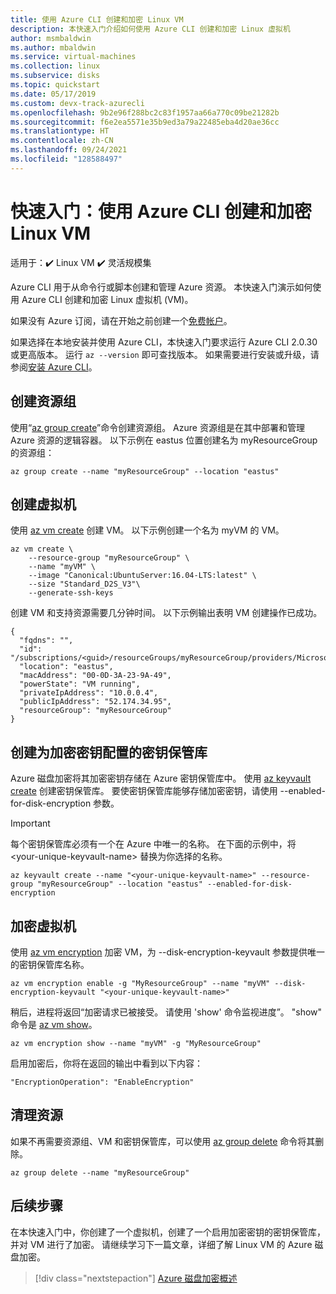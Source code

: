 ```yaml
---
title: 使用 Azure CLI 创建和加密 Linux VM
description: 本快速入门介绍如何使用 Azure CLI 创建和加密 Linux 虚拟机
author: msmbaldwin
ms.author: mbaldwin
ms.service: virtual-machines
ms.collection: linux
ms.subservice: disks
ms.topic: quickstart
ms.date: 05/17/2019
ms.custom: devx-track-azurecli
ms.openlocfilehash: 9b2e96f288bc2c83f1957aa66a770c09be21282b
ms.sourcegitcommit: f6e2ea5571e35b9ed3a79a22485eba4d20ae36cc
ms.translationtype: HT
ms.contentlocale: zh-CN
ms.lasthandoff: 09/24/2021
ms.locfileid: "128588497"
---
```

# <a name="quickstart-create-and-encrypt-a-linux-vm-with-the-azure-cli"></a>快速入门：使用 Azure CLI 创建和加密 Linux VM

适用于：:heavy_check_mark: Linux VM :heavy_check_mark: 灵活规模集 

Azure CLI 用于从命令行或脚本创建和管理 Azure 资源。 本快速入门演示如何使用 Azure CLI 创建和加密 Linux 虚拟机 (VM)。

如果没有 Azure 订阅，请在开始之前创建一个[免费帐户](https://azure.microsoft.com/free/?WT.mc_id=A261C142F)。

如果选择在本地安装并使用 Azure CLI，本快速入门要求运行 Azure CLI 2.0.30 或更高版本。 运行 `az --version` 即可查找版本。 如果需要进行安装或升级，请参阅[安装 Azure CLI]( /cli/azure/install-azure-cli)。

## <a name="create-a-resource-group"></a>创建资源组

使用“[az group create](/cli/azure/group#az_group_create)”命令创建资源组。 Azure 资源组是在其中部署和管理 Azure 资源的逻辑容器。 以下示例在 eastus 位置创建名为 myResourceGroup 的资源组：  

```azurecli-interactive
az group create --name "myResourceGroup" --location "eastus"
```

## <a name="create-a-virtual-machine"></a>创建虚拟机

使用 [az vm create](/cli/azure/vm#az_vm_create) 创建 VM。 以下示例创建一个名为 myVM 的 VM。

```azurecli-interactive
az vm create \
    --resource-group "myResourceGroup" \
    --name "myVM" \
    --image "Canonical:UbuntuServer:16.04-LTS:latest" \
    --size "Standard_D2S_V3"\
    --generate-ssh-keys
```

创建 VM 和支持资源需要几分钟时间。 以下示例输出表明 VM 创建操作已成功。

```
{
  "fqdns": "",
  "id": "/subscriptions/<guid>/resourceGroups/myResourceGroup/providers/Microsoft.Compute/virtualMachines/myVM",
  "location": "eastus",
  "macAddress": "00-0D-3A-23-9A-49",
  "powerState": "VM running",
  "privateIpAddress": "10.0.0.4",
  "publicIpAddress": "52.174.34.95",
  "resourceGroup": "myResourceGroup"
}
```

## <a name="create-a-key-vault-configured-for-encryption-keys"></a>创建为加密密钥配置的密钥保管库

Azure 磁盘加密将其加密密钥存储在 Azure 密钥保管库中。 使用 [az keyvault create](/cli/azure/keyvault#az_keyvault_create) 创建密钥保管库。 要使密钥保管库能够存储加密密钥，请使用 --enabled-for-disk-encryption 参数。

> [!Important]
> 每个密钥保管库必须有一个在 Azure 中唯一的名称。 在下面的示例中，将 \<your-unique-keyvault-name\> 替换为你选择的名称。

```azurecli-interactive
az keyvault create --name "<your-unique-keyvault-name>" --resource-group "myResourceGroup" --location "eastus" --enabled-for-disk-encryption
```

## <a name="encrypt-the-virtual-machine"></a>加密虚拟机

使用 [az vm encryption](/cli/azure/vm/encryption) 加密 VM，为 --disk-encryption-keyvault 参数提供唯一的密钥保管库名称。

```azurecli-interactive
az vm encryption enable -g "MyResourceGroup" --name "myVM" --disk-encryption-keyvault "<your-unique-keyvault-name>"
```

稍后，进程将返回“加密请求已被接受。 请使用 'show' 命令监视进度”。 "show" 命令是 [az vm show](/cli/azure/vm/encryption#az_vm_encryption_show)。

```azurecli-interactive
az vm encryption show --name "myVM" -g "MyResourceGroup"
```

启用加密后，你将在返回的输出中看到以下内容：

```
"EncryptionOperation": "EnableEncryption"
```

## <a name="clean-up-resources"></a>清理资源

如果不再需要资源组、VM 和密钥保管库，可以使用 [az group delete](/cli/azure/group) 命令将其删除。 

```azurecli-interactive
az group delete --name "myResourceGroup"
```

## <a name="next-steps"></a>后续步骤

在本快速入门中，你创建了一个虚拟机，创建了一个启用加密密钥的密钥保管库，并对 VM 进行了加密。  请继续学习下一篇文章，详细了解 Linux VM 的 Azure 磁盘加密。

> [!div class="nextstepaction"]
> [Azure 磁盘加密概述](disk-encryption-overview.md)
